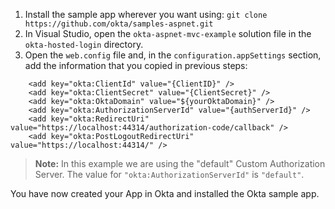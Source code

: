 1. Install the sample app wherever you want using: `git clone https://github.com/okta/samples-aspnet.git`
2. In Visual Studio, open the `okta-aspnet-mvc-example` solution file in the `okta-hosted-login` directory.
3. Open the `web.config` file and, in the `configuration.appSettings` section, add the information that you copied in previous steps:

```
    <add key="okta:ClientId" value="{ClientID}" />
    <add key="okta:ClientSecret" value="{ClientSecret}" />
    <add key="okta:OktaDomain" value="${yourOktaDomain}" />
    <add key="okta:AuthorizationServerId" value="{authServerId}" />
    <add key="okta:RedirectUri" value="https://localhost:44314/authorization-code/callback" />
    <add key="okta:PostLogoutRedirectUri" value="https://localhost:44314/" />
```

> **Note:** In this example we are using the "default" Custom Authorization Server. The value for `"okta:AuthorizationServerId"` is `"default"`.

You have now created your App in Okta and installed the Okta <StackSnippet snippet="applang" noSelector inline /> sample app.